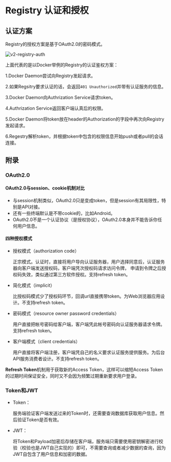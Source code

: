 # Registry 认证和授权


## 认证方案

Registry的授权方案是基于OAuth2.0的密码模式。

![v2-registry-auth](https://docs.docker.com/registry/spec/images/v2-registry-auth.png)

上面代表的是以Docker举例的Registry的认证鉴权方案：

1.Docker Daemon尝试向Registry发起请求。

2.如果Regsitry要求认证的话，会返回`401 Unauthorized`并带有认证服务的信息。

3.Docker Daemon向Authrization Service请求token。

4.Authrization Service返回客户端认真后的权限。

5.Docker Daemon将token放在header的Authorization的字段中再次向Registry发起请求。

6.Regestry解析token，并根据token中包含的权限信息开始push或者pull的会话连接。

## 附录

### OAuth2.0

#### OAuth2.0与session、cookie机制对比

- 与session机制类似，OAuth2.0只是变成token，但是session有其局限性，特别是API对接。
- 还有一些终端默认是不带cookie的，比如Android。
- OAuth2.0不是一个认证协议（是授权协议），OAuth2.0本身并不能告诉你任何用户信息。

#### 四种授权模式

- 授权模式（authorization code）
  
  正宗模式。认证时，直接将用户导向认证服务器，用户选择同意后，认证服务器向客户端发送授权码，客户端凭次授权码请求访问令牌，
  申请到令牌之后授权码失效，类似通过第三方软件授权。支持refresh token。

- 简化模式（implicit）
  
  比授权码模式少了授权码环节，回调url直接携带token。为Web浏览器应用设计。不支持refresh token。

- 密码模式（resource owner password credentials）
  
  用户直接把帐号密码给客户端，客户端凭此帐号密码向认证服务器请求令牌。支持refresh token。

- 客户端模式（client credentials）

  用户直接将客户端注册，客户端凭自己的名义要求认证服务提供服务。为后台API服务消费者设计。不支持refresh token。

**Refresh Token**机制用于获取新的Access Token，这样可以缩短Access Token的过期时间保证安全，同时又不会因为频繁过期重新要求用户登录。

### Token和JWT

- Token：
  
  服务端验证客户端发送过来的Token时，还需要查询数据库获取用户信息。然后验证Token是否有效。

- JWT：
  
  将Token和Payload加密后存储在客户端，服务端只需要使用密钥解密进行校验（校验也是JWT自己实现的）即可，不需要查询或者减少数据的查询，因为JWT自包含了用户信息和加密的数据。

